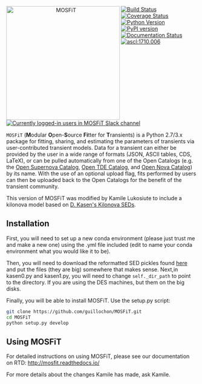 <p align="center"><img src="logo.png" align="left" alt="MOSFiT" width="300"/></p>
<a href="https://travis-ci.org/guillochon/MOSFiT"><img src="https://img.shields.io/travis/guillochon/MOSFiT.svg?branch=master" alt="Build Status"></a>
<a href="https://coveralls.io/github/guillochon/MOSFiT?branch=master"><img src="https://coveralls.io/repos/github/guillochon/MOSFiT/badge.svg?branch=master" alt="Coverage Status"></a>
<a href="https://www.python.org"><img src="https://img.shields.io/badge/python-2.7%2C%203.4%2C%203.5%2C%203.6-blue.svg" alt="Python Version"></a>
<a href="https://badge.fury.io/py/mosfit"><img src="https://badge.fury.io/py/mosfit.svg" alt="PyPI version"></a>
<a href="http://mosfit.readthedocs.io/en/latest/?badge=latest"><img src="https://readthedocs.org/projects/mosfit/badge/?version=latest" alt="Documentation Status"></a>
<a href="http://ascl.net/1710.006"><img src="https://img.shields.io/badge/ascl-1710.006-blue.svg?colorB=262255" alt="ascl:1710.006" /></a>
<a href="https://slack.astrocats.space"><img src="https://slack.astrocats.space/badge.svg" alt="Currently logged-in users in MOSFiT Slack channel" /></a>

`MOSFiT` (**M**odular **O**pen-**S**ource **Fi**tter for **T**ransients) is a Python 2.7/3.x package for fitting, sharing, and estimating the parameters of transients via user-contributed transient models. Data for a transient can either be provided by the user in a wide range of formats (JSON, ASCII tables, CDS, LaTeX), or can be pulled automatically from one of the Open Catalogs (e.g. the [Open Supernova Catalog](https://sne.space), [Open TDE Catalog](https://tde.space), and [Open Nova Catalog](https://opennova.space)) by its name. With the use of an optional upload flag, fits performed by users can then be uploaded back to the Open Catalogs for the benefit of the transient community.<br clear="all">

This version of MOSFiT was modified by Kamile Lukosiute to include a kilonova model based on [D. Kasen's Kilonova SEDs](https://github.com/dnkasen/Kasen_Kilonova_Models_2017). 

## Installation
First, you will need to set up a new conda environment (please just trust me and make a new one) using the .yml file included (edit to name your conda environment what you would like it to be). 

Then, you will need to download the reformatted SED pickles found [here]() and put the files (they are big) somewhere that makes sense. Next,in kasen0.py and kasen1.py, you will need to change `self._dir_path` to point to the directory. If you are using the DES machines, but them on the big disks. 

Finally, you will be able to install MOSFiT. Use the setup.py script:
```bash
git clone https://github.com/guillochon/MOSFiT.git
cd MOSFiT
python setup.py develop
```

## Using MOSFiT

For detailed instructions on using MOSFiT, please see our documentation on RTD: <http://mosfit.readthedocs.io/>

For more details about the changes Kamile has made, ask Kamile. 
